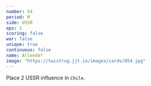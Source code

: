 ```yaml
---
number: 54
period: M
side: USSR
ops: 1
scoring: false
war: false
unique: true
continuous: false
name: Allende*
image: "https://twistrug.jjt.io/images/cards/054.jpg"
---
```

Place 2 USSR influence in `Chile`.
